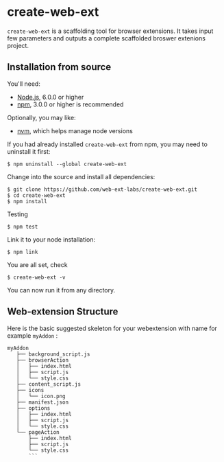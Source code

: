 # create-web-ext

`create-web-ext` is a scaffolding tool for browser extensions. It takes input few parameters and outputs a complete scaffolded broswer extenions project.

## Installation from source

You'll need:
* [Node.js](https://nodejs.org/en/), 6.0.0 or higher
* [npm](https://www.npmjs.com/), 3.0.0 or higher is recommended

Optionally, you may like:
* [nvm](https://github.com/creationix/nvm), which helps manage node versions

If you had already installed `create-web-ext` from npm,
you may need to uninstall it first:

    $ npm uninstall --global create-web-ext

Change into the source and install all dependencies:

    $ git clone https://github.com/web-ext-labs/create-web-ext.git
    $ cd create-web-ext
    $ npm install

Testing

    $ npm test

Link it to your node installation:

    $ npm link

You are all set, check

    $ create-web-ext -v

You can now run it from any directory.

## Web-extension Structure

Here is the basic suggested skeleton for your webextension with name for example `myAddon` : 

```text
myAddon
   ├── background_script.js
   ├── browserAction
   │   ├── index.html
   │   ├── script.js
   │   └── style.css
   ├── content_script.js
   ├── icons
   │   └── icon.png
   ├── manifest.json
   ├── options
   │   ├── index.html
   │   ├── script.js
   │   └── style.css
   └── pageAction
       ├── index.html
       ├── script.js
       └── style.css
       ```



